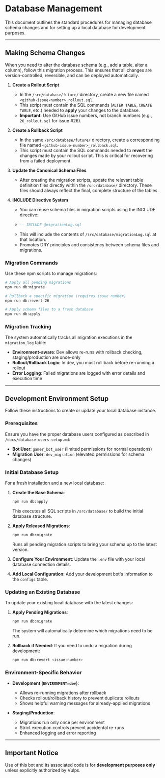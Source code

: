 # Database Management

This document outlines the standard procedures for managing database schema changes and for setting up a local database for development purposes.

---

## Making Schema Changes

When you need to alter the database schema (e.g., add a table, alter a column), follow this migration process. This ensures that all changes are version-controlled, reversible, and can be deployed automatically.

1.  **Create a Rollout Script**
    -   In the `/src/database/future/` directory, create a new file named `<github-issue-number>_rollout.sql`.
    -   This script must contain the SQL commands (`ALTER TABLE`, `CREATE TABLE`, etc.) needed to **apply** your changes to the database.
    -   **Important**: Use GitHub issue numbers, not branch numbers (e.g., `26_rollout.sql` for issue #26).

2.  **Create a Rollback Script**
    -   In the same `/src/database/future/` directory, create a corresponding file named `<github-issue-number>_rollback.sql`.
    -   This script must contain the SQL commands needed to **revert** the changes made by your rollout script. This is critical for recovering from a failed deployment.

3.  **Update the Canonical Schema Files**
    -   After creating the migration scripts, update the relevant table definition files directly within the `/src/database/` directory. These files should always reflect the final, complete structure of the tables.

4.  **INCLUDE Directive System**
    -   You can reuse schema files in migration scripts using the INCLUDE directive:
    -   ```sql
        -- INCLUDE @migrationLog.sql
        ```
    -   This will include the contents of `/src/database/migrationLog.sql` at that location.
    -   Promotes DRY principles and consistency between schema files and migrations.

### Migration Commands

Use these npm scripts to manage migrations:

```bash
# Apply all pending migrations
npm run db:migrate

# Rollback a specific migration (requires issue number)
npm run db:revert 26

# Apply schema files to a fresh database
npm run db:apply
```

### Migration Tracking

The system automatically tracks all migration executions in the `migration_log` table:
- **Environment-aware**: Dev allows re-runs with rollback checking, staging/production are once-only
- **Rollout/Rollback Logic**: In dev, you must roll back before re-running a rollout
- **Error Logging**: Failed migrations are logged with error details and execution time

---

## Development Environment Setup

Follow these instructions to create or update your local database instance.

### Prerequisites

Ensure you have the proper database users configured as described in `/docs/database-users-setup.md`:
- **Bot User**: `gamer_bot_user` (limited permissions for normal operations)
- **Migration User**: `dev_migration` (elevated permissions for schema changes)

### Initial Database Setup

For a fresh installation and a new local database:

1.  **Create the Base Schema**: 
    ```bash
    npm run db:apply
    ```
    This executes all SQL scripts in `/src/database/` to build the initial database structure.

2.  **Apply Released Migrations**: 
    ```bash
    npm run db:migrate
    ```
    Runs all pending migration scripts to bring your schema up to the latest version.

3.  **Configure Your Environment**: Update the `.env` file with your local database connection details.
4.  **Add Local Configuration**: Add your development bot's information to the `configs` table.

### Updating an Existing Database

To update your existing local database with the latest changes:

1.  **Apply Pending Migrations**: 
    ```bash
    npm run db:migrate
    ```
    The system will automatically determine which migrations need to be run.

2.  **Rollback if Needed**: If you need to undo a migration during development:
    ```bash
    npm run db:revert <issue-number>
    ```

### Environment-Specific Behavior

- **Development (`ENVIRONMENT=dev`)**: 
  - Allows re-running migrations after rollback
  - Checks rollout/rollback history to prevent duplicate rollouts
  - Shows helpful warning messages for already-applied migrations

- **Staging/Production**: 
  - Migrations run only once per environment
  - Strict execution controls prevent accidental re-runs
  - Enhanced logging and error reporting

---

## Important Notice

Use of this bot and its associated code is for **development purposes only** unless explicitly authorized by Vulps.